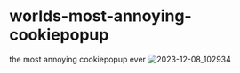 # worlds-most-annoying-cookiepopup
the most annoying cookiepopup ever
![2023-12-08_102934](https://github.com/lKryml/worlds-most-annoying-cookiepopup/assets/103531991/fc565835-9d21-4fbe-8067-a74197fae770)
